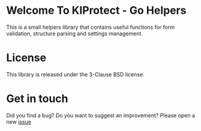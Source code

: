 # Welcome To KIProtect - Go Helpers

This is a small helpers library that contains useful functions for form
validation, structure parsing and settings management.

# License

This library is released under the 3-Clause BSD license.

# Get in touch

Did you find a bug? Do you want to suggest an improvement? Please open a new [issue](https://github.com/kiprotect/go-helpers/issues)
